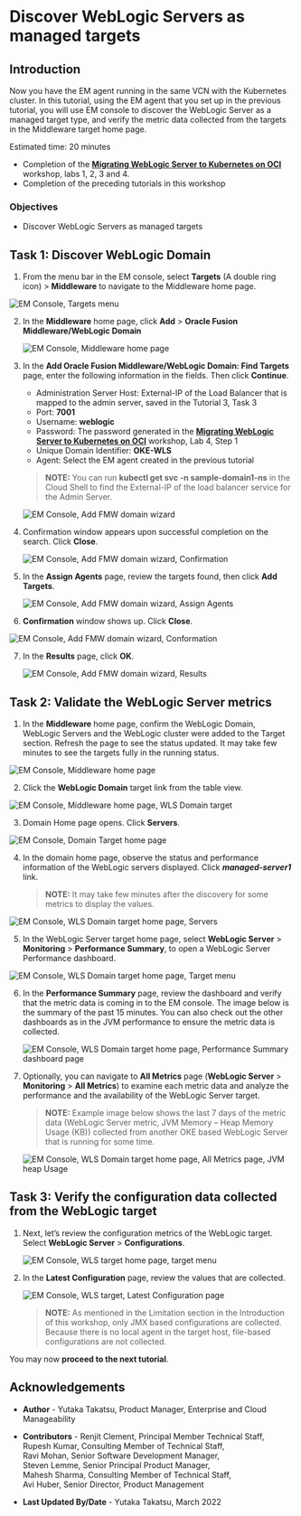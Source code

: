 # Discover WebLogic Servers as managed targets

## Introduction

Now you have the EM agent running in the same VCN with the Kubernetes cluster. In this tutorial, using the EM agent that you set up in the previous tutorial, you will use EM console to discover the WebLogic Server as a managed target type, and verify the metric data collected from the targets in the Middleware target home page.

Estimated time: 20 minutes

* Completion of the **[Migrating WebLogic Server to Kubernetes on OCI](https://livelabs.oracle.com/pls/apex/dbpm/r/livelabs/view-workshop?wid=567)** workshop, labs 1, 2, 3 and 4.
* Completion of the preceding tutorials in this workshop

### Objectives
* Discover WebLogic Servers as managed targets

## **Task 1**: Discover WebLogic Domain


1.  From the menu bar in the EM console, select **Targets** (A double ring icon) > **Middleware** to navigate to the Middleware home page.

   ![EM Console, Targets menu](images/1-1-emcc.png " ")

2. In the **Middleware** home page, click **Add** > **Oracle Fusion Middleware/WebLogic Domain**

   ![EM Console, Middleware home page](images/1-2-emcc.png " ")

3. In the **Add Oracle Fusion Middleware/WebLogic Domain: Find Targets** page, enter the following information in the fields. Then click **Continue**.

    * Administration Server Host: External-IP of the Load Balancer that is mapped to the admin server, saved in the Tutorial 3, Task 3
    * Port: **7001**
    * Username: **weblogic**
    * Password: The password generated in the **[Migrating WebLogic Server to Kubernetes on OCI](https://livelabs.oracle.com/pls/apex/dbpm/r/livelabs/workshop-attendee-2?p210_workshop_id=567&p210_type=2&session=102696148940850)** workshop, Lab 4, Step 1
    * Unique Domain Identifier: **OKE-WLS**
    * Agent: Select the EM agent created in the previous tutorial

    > **NOTE:** You can run **kubectl get svc -n sample-domain1-ns** in the Cloud Shell to find the External-IP of the load balancer service for the Admin Server.

   ![EM Console, Add FMW domain wizard](images/1-3-emcc.png " ")

4. Confirmation window appears upon successful completion on the search. Click **Close**.

   ![EM Console, Add FMW domain wizard, Confirmation](images/1-4-emcc.png " ")

5. In the **Assign Agents** page, review the targets found, then click **Add Targets**.

   ![EM Console, Add FMW domain wizard, Assign Agents](images/1-5-emcc.png " ")

6.  **Confirmation** window shows up. Click **Close**.

   ![EM Console, Add FMW domain wizard, Conformation](images/1-6-emcc.png " ")

7. In the **Results** page, click **OK**.

   ![EM Console, Add FMW domain wizard, Results](images/1-7-emcc.png " ")




## **Task 2**: Validate the WebLogic Server metrics


1.  In the **Middleware** home page, confirm the WebLogic Domain, WebLogic Servers and the WebLogic cluster were added to the Target section. Refresh the page to see the status updated. It may take few minutes to see the targets fully in the running status.

   ![EM Console, Middleware home page](images/2-1-emcc.png " ")

2.  Click the **WebLogic Domain** target link from the table view.

   ![EM Console, Middleware home page, WLS Domain target](images/2-2-emcc.png " ")

3.  Domain Home page opens. Click **Servers**.

   ![EM Console, Domain Target home page](images/2-3-emcc.png " ")

4.  In the domain home page, observe the status and performance information of the WebLogic servers displayed. Click ***managed-server1*** link.

    > **NOTE:**  It may take few minutes after the discovery for some metrics to display the values.  

   ![EM Console, WLS Domain target home page, Servers](images/2-4-emcc.png " ")


5.  In the WebLogic Server target home page, select **WebLogic Server** > **Monitoring** > **Performance Summary**, to open a WebLogic Server Performance dashboard.

   ![EM Console, WLS Domain target home page, Target menu](images/2-5-emcc.png " ")

6. In the **Performance Summary** page, review the dashboard and verify that the metric data is coming in to the EM console. The image below is the summary of the past 15 minutes.  You can also check out the other dashboards as in the JVM performance to ensure the metric data is collected.

   ![EM Console, WLS Domain target home page, Performance Summary dashboard page](images/2-6-emcc.png " ")

7. Optionally, you can navigate to **All Metrics** page (**WebLogic Server** > **Monitoring** > **All Metrics**)
   to examine each metric data and analyze the performance and the availability of the WebLogic Server target.

    > **NOTE:** Example image below shows the last 7 days of the metric data (WebLogic Server metric, JVM Memory – Heap Memory Usage (KB)) collected from another OKE based WebLogic Server that is running for some time.

   ![EM Console, WLS Domain target home page, All Metrics page, JVM heap Usage](images/2-7-emcc.png " ")


## **Task 3**: Verify the configuration data collected from the WebLogic target

1. Next, let’s review the configuration metrics of the WebLogic target. Select **WebLogic Server** > **Configurations**.

   ![EM Console, WLS target home page, target menu](images/3-1-emcc.png " ")

2. In the **Latest Configuration** page, review the values that are collected.

   ![EM Console, WLS target, Latest Configuration page](images/3-2-emcc.png " ")

    > **NOTE:** As mentioned in the Limitation section in the Introduction of this workshop, only JMX based configurations are collected. Because there is no local agent in the target host, file-based configurations are not collected.




You may now **proceed to the next tutorial**.


## Acknowledgements

* **Author** - Yutaka Takatsu, Product Manager, Enterprise and Cloud Manageability
- **Contributors** -
Renjit Clement, Principal Member Technical Staff,  
Rupesh Kumar, Consulting Member of Technical Staff,  
Ravi Mohan, Senior Software Development Manager,  
Steven Lemme, Senior Principal Product Manager,  
Mahesh Sharma, Consulting Member of Technical Staff,  
Avi Huber, Senior Director, Product Management
* **Last Updated By/Date** - Yutaka Takatsu, March 2022
